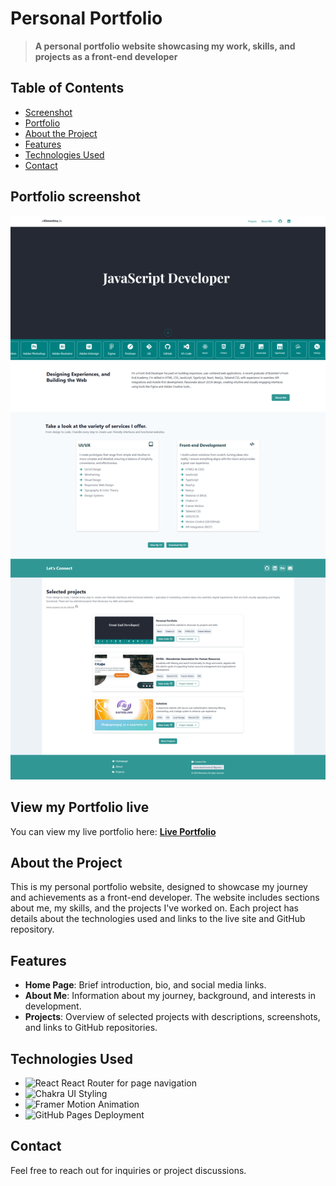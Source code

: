 # Personal Portfolio

> **A personal portfolio website showcasing my work, skills, and projects as a front-end developer**

## Table of Contents

- [Screenshot](#screenshot)
- [Portfolio](#portfolio)
- [About the Project](#about-the-project)
- [Features](#features)
- [Technologies Used](#technologies-used)
- [Contact](#contact)

## Portfolio screenshot

![Portfolio Screenshot](/public/screenshot.png)

## View my Portfolio live

You can view my live portfolio here: [**Live Portfolio**](https://klimentina2709.github.io/My-Portfolio/)

## About the Project

This is my personal portfolio website, designed to showcase my journey and achievements as a front-end developer. The website includes sections about me, my skills, and the projects I've worked on. Each project has details about the technologies used and links to the live site and GitHub repository.

## Features

- **Home Page**: Brief introduction, bio, and social media links.
- **About Me**: Information about my journey, background, and interests in development.
- **Projects**: Overview of selected projects with descriptions, screenshots, and links to GitHub repositories.

## Technologies Used

- ![React](https://img.shields.io/badge/Frontend-React-blue?logo=react&logoColor=white) React Router for page navigation
- ![Chakra UI](https://img.shields.io/badge/Chakra%20UI-blueviolet?logo=chakraui&logoColor=white) Styling
- ![Framer Motion](https://img.shields.io/badge/Framer%20Motion-ff69b4?logo=framermotion&logoColor=white) Animation
- ![GitHub Pages](https://img.shields.io/badge/GitHub%20Pages-black?logo=github&logoColor=white) Deployment

## Contact

Feel free to reach out for inquiries or project discussions.
